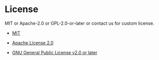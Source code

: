 # License

MIT or Apache-2.0 or GPL-2.0-or-later or contact us for custom license.

* [MIT](https://spdx.org/licenses/MIT.html)

* [Apache License 2.0](https://spdx.org/licenses/Apache-2.0.html)

* [GNU General Public License v2.0 or later](https://spdx.org/licenses/GPL-2.0-or-later.html)
  